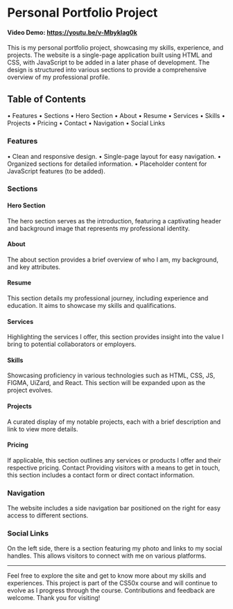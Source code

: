 # Personal Portfolio Project
#### Video Demo: https://youtu.be/v-Mbyklag0k
This is my personal portfolio project, showcasing my skills, experience, and projects. The website is a single-page application built using HTML and CSS, with JavaScript to be added in a later phase of development. The design is structured into various sections to provide a comprehensive overview of my professional profile.
## Table of Contents
•	Features
•	Sections
•	Hero Section
•	About
•	Resume
•	Services
•	Skills
•	Projects
•	Pricing
•	Contact
•	Navigation
•	Social Links
### Features
•	Clean and responsive design.
•	Single-page layout for easy navigation.
•	Organized sections for detailed information.
•	Placeholder content for JavaScript features (to be added).
### Sections
#### Hero Section
The hero section serves as the introduction, featuring a captivating header and background image that represents my professional identity.
#### About
The about section provides a brief overview of who I am, my background, and key attributes.
#### Resume
This section details my professional journey, including experience and education. It aims to showcase my skills and qualifications.
#### Services
Highlighting the services I offer, this section provides insight into the value I bring to potential collaborators or employers.
#### Skills
Showcasing proficiency in various technologies such as HTML, CSS, JS, FIGMA, UiZard, and React. This section will be expanded upon as the project evolves.
#### Projects
A curated display of my notable projects, each with a brief description and link to view more details.
#### Pricing
If applicable, this section outlines any services or products I offer and their respective pricing.
Contact
Providing visitors with a means to get in touch, this section includes a contact form or direct contact information.
### Navigation
The website includes a side navigation bar positioned on the right for easy access to different sections.
### Social Links
On the left side, there is a section featuring my photo and links to my social handles. This allows visitors to connect with me on various platforms.
________________________________________
Feel free to explore the site and get to know more about my skills and experiences. This project is part of the CS50x course and will continue to evolve as I progress through the course. Contributions and feedback are welcome. Thank you for visiting!